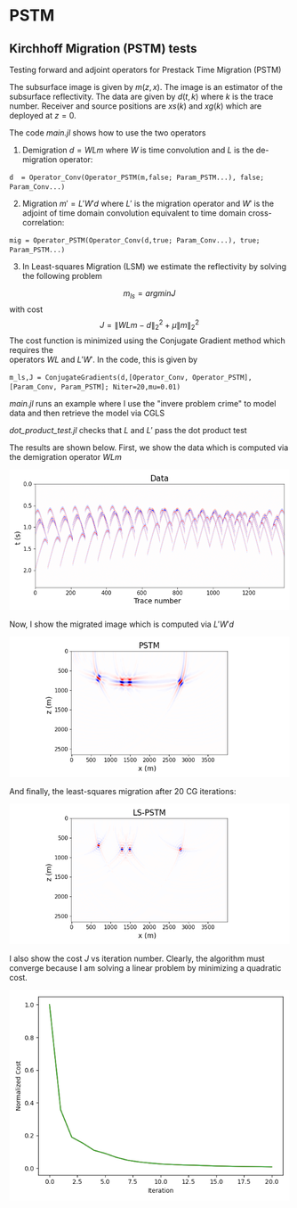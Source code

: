 # PSTM
## Kirchhoff Migration (PSTM) tests 

Testing forward and adjoint operators for Prestack Time Migration (PSTM)

The subsurface image is given by $m(z,x)$.  The image is an estimator of the subsurface reflectivity. The data are given by $d(t,k)$ where $k$ is the trace number. Receiver and source positions are $xs(k)$ and $xg(k)$ which are deployed at $z=0$. 

The code *main.jl* shows how to use the two operators

1) Demigration $d =W L m$  where $W$ is time convolution and $L$ is the de-migration operator:

  `d  = Operator_Conv(Operator_PSTM(m,false; Param_PSTM...), false; Param_Conv...)`

2) Migration $m' = L'W' d$ where $L'$ is the migration operator and $W'$ is the adjoint of time domain 
convolution equivalent to time domain cross-correlation:

`mig = Operator_PSTM(Operator_Conv(d,true; Param_Conv...), true; Param_PSTM...)`

3) In Least-squares Migration (LSM) we estimate the reflectivity by solving
the following problem

$$m_{ls} = argmin {J}$$ with cost $$J = \| WL m - d\|_2^2 + \mu \| m\|_2^2$$
 The cost function is minimized using the Conjugate Gradient method which requires the  
operators $WL$ and $L'W'$. In the code, this is given by 


`m_ls,J = ConjugateGradients(d,[Operator_Conv, Operator_PSTM],[Param_Conv, Param_PSTM]; Niter=20,mu=0.01)`


*main.jl* runs an example where I use the "invere problem crime" to model data and then retrieve the model via CGLS

*dot_product_test.jl* checks that $L$ and $L'$ pass the dot product test

The results are shown below. First, we show the data which is computed via the demigration operator $WLm$ 

![image](./figs/figure1.png)

Now, I show the migrated image which is computed via $L'W'd$

![image](./figs/figure2.png)

And finally, the least-squares migration after $20$ CG iterations:

![image](./figs/figure3.png)

I also show the cost $J$ vs iteration number. Clearly, the algorithm must converge because I am solving
a linear problem by minimizing a quadratic cost. 

![image](./figs/figure4.png)